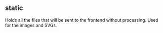 ## static

Holds all the files that will be sent to the frontend without processing. Used for the images and SVGs.